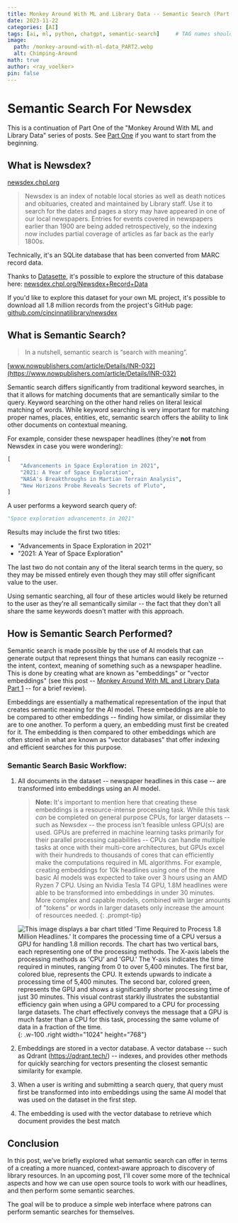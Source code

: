 ```yaml
---
title: Monkey Around With ML and Library Data -- Semantic Search (Part 2)
date: 2023-11-22
categories: [AI]
tags: [ai, ml, python, chatgpt, semantic-search]     # TAG names should always be lowercase
image:
  path: /monkey-around-with-ml-data_PART2.webp
  alt: Chimping-Around
math: true
author: <ray_voelker>
pin: false
---
```


# Semantic Search For Newsdex

This is a continuation of Part One of the "Monkey Around With ML and Library Data" series of posts. See [Part One](/blog/posts/monkey-around-with-ml/) if you want to start from the beginning.

## What is Newsdex?

[newsdex.chpl.org](https://newsdex.chpl.org/)

> Newsdex is an index of notable local stories as well as death notices and obituaries, created and maintained by Library staff. Use it to search for the dates and pages a story may have appeared in one of our local newspapers. Entries for events covered in newspapers earlier than 1900 are being added retrospectively, so the indexing now includes partial coverage of articles as far back as the early 1800s. 

Technically, it's an SQLite database that has been converted from MARC record data.

Thanks to [Datasette](https://datasette.io/), it's possible to explore the structure of this database here: [newsdex.chpl.org/Newsdex+Record+Data](https://newsdex.chpl.org/Newsdex+Record+Data)

If you'd like to explore this dataset for your own ML project, it's possible to download all 1.8 million records from the project's GitHub page: [github.com/cincinnatilibrary/newsdex](https://github.com/cincinnatilibrary/newsdex)

## What is Semantic Search?

> In a nutshell, semantic search is “search with meaning”. 

[www.nowpublishers.com/article/Details/INR-032](https://www.nowpublishers.com/article/Details/INR-032)

Semantic search differs significantly from traditional keyword searches, in that it allows for matching documents that are semantically similar to the query. Keyword searching on the other hand relies on literal lexical matching of words. While keyword searching is very important for matching proper names, places, entities, etc, semantic search offers the ability to link other documents on contextual meaning.

For example, consider these newspaper headlines (they're **not** from Newsdex in case you were wondering):

```python
[
    "Advancements in Space Exploration in 2021",
    "2021: A Year of Space Exploration",
    "NASA's Breakthroughs in Martian Terrain Analysis",
    "New Horizons Probe Reveals Secrets of Pluto",
]
```
A user performs a keyword search query of:

```python
"Space exploration advancements in 2021"
```

Results may include the first two titles:
- "Advancements in Space Exploration in 2021" 
- "2021: A Year of Space Exploration"

The last two do not contain any of the literal search terms in the query, so they may be missed entirely even though they may still offer significant value to the user.

Using semantic searching, all four of these articles would likely be returned to the user as they're all semantically similar -- the fact that they don't all share the same keywords doesn't matter with this approach.

## How is Semantic Search Performed?

Semantic search is made possible by the use of AI models that can generate output that represent things that humans can easily recognize -- the intent, context, meaning of something such as a newspaper headline. This is done by creating what are known as "embeddings" or "vector embeddings" (see this post -- [Monkey Around With ML and Library Data Part 1](/blog/posts/monkey-around-with-ml/) -- for a brief review).

Embeddings are essentially a mathematical representation of the input that creates semantic meaning for the AI model. These embeddings are able to be compared to other embeddings -- finding how similar, or dissimilar they are to one another. To perform a query, an embedding must first be created for it. The embedding is then compared to other embeddings which are often stored in what are known as "vector databases" that offer indexing and efficient searches for this purpose.

### Semantic Search Basic Workflow:

1. All documents in the dataset -- newspaper headlines in this case -- are transformed into embeddings using an AI model. 

    > **Note:** It's important to mention here that creating these embeddings is a resource-intense processing task. While this task *can* be completed on general purpose CPUs, for larger datasets -- such as Newsdex -- the process isn't feasible unless GPU(s) are used. GPUs are preferred in machine learning tasks primarily for their parallel processing capabilities -- CPUs can handle multiple tasks at once with their multi-core architectures, but GPUs excel with their hundreds to thousands of cores that can efficiently make the computations required in ML algorithms. For example, creating embeddings for 10k headlines using one of the more basic AI models was expected to take over 3 hours using an AMD Ryzen 7 CPU. Using an Nvidia Tesla T4 GPU, 1.8M headlines were able to be transformed into embeddings in under 30 minutes. More complex and capable models, combined with larger amounts of "tokens" or words in larger datasets only increase the amount of resources needed.
    {: .prompt-tip}

    ![This image displays a bar chart titled 'Time Required to Process 1.8 Million Headlines.' It compares the processing time of a CPU versus a GPU for handling 1.8 million records. The chart has two vertical bars, each representing one of the processing methods. The X-axis labels the processing methods as 'CPU' and 'GPU.' The Y-axis indicates the time required in minutes, ranging from 0 to over 5,400 minutes. The first bar, colored blue, represents the CPU. It extends upwards to indicate a processing time of 5,400 minutes. The second bar, colored green, represents the GPU and shows a significantly shorter processing time of just 30 minutes. This visual contrast starkly illustrates the substantial efficiency gain when using a GPU compared to a CPU for processing large datasets. The chart effectively conveys the message that a GPU is much faster than a CPU for this task, processing the same volume of data in a fraction of the time.](/time-to-process-1_8million_records.png "time to process 1.8M records"){: .w-100 .right width="1024" height="768"}
    
2. Embeddings are stored in a vector database. A vector database -- such as Qdrant (https://qdrant.tech/) -- indexes, and provides other methods for quickly searching for vectors presenting the closest semantic similarity for example.

3. When a user is writing and submitting a search query, that query must first be transformed into into embeddings using the same AI model that was used on the dataset in the first step.

4. The embedding is used with the vector database to retrieve which document provides the best match 

## Conclusion

In this post, we've briefly explored what semantic search can offer in terms of a creating a more nuanced, context-aware approach to discovery of library resources. In an upcoming post, I'll cover some more of the technical aspects and how we can use open source tools to work with our headlines, and then perform some semantic searches. 

The goal will be to produce a simple web interface where patrons can perform semantic searches for themselves.